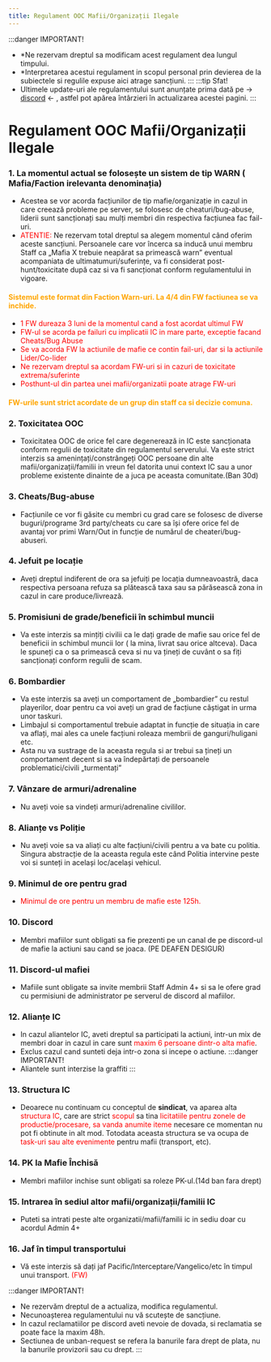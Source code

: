 ```yaml
---
title: Regulament OOC Mafii/Organizații Ilegale
--- 
```


:::danger IMPORTANT!
- *Ne rezervam dreptul sa modificam acest regulament dea lungul timpului.
- *Interpretarea acestui regulament in scopul personal prin devierea de la subiectele si regulile expuse aici atrage sancțiuni.
:::
:::tip Sfat!
- Ultimele update-uri ale regulamentului sunt anunțate prima dată pe -> [discord](https://discord.gg/furyro) <- , astfel pot apărea întârzieri în actualizarea acestei pagini.
:::

# <span class="title-font"> Regulament OOC Mafii/Organizații Ilegale </span>

### <span class="header-font"> 1. La momentul actual se folosește un sistem de tip WARN ( Mafia/Faction irelevanta denominația)</span>
- Acestea se vor acorda facțiunilor de tip mafie/organizație in cazul in care creează probleme pe server, se folosesc de cheaturi/bug-abuse, liderii sunt sancționați sau mulți membri din respectiva facțiunea fac fail-uri.
- <span style="color:red">ATENTIE:</span> Ne rezervam total dreptul sa alegem momentul când oferim aceste sancțiuni. Persoanele care vor încerca sa inducă unui membru Staff ca „Mafia X trebuie neapărat sa primească warn” eventual acompaniata de ultimatumuri/suferințe, va fi considerat post-hunt/toxicitate după caz si va fi sancționat conform regulamentului in vigoare.

#### <span style="color:orange">Sistemul este format din Faction Warn-uri. La 4/4 din FW factiunea se va inchide.</span>
- <span style="color:red">1 FW dureaza 3 luni de la momentul cand a fost acordat ultimul FW</span>
- <span style="color:red">FW-ul se acorda pe failuri cu implicatii IC in mare parte, exceptie facand Cheats/Bug Abuse</span>
- <span style="color:red">Se va acorda FW la actiunile de mafie ce contin fail-uri, dar si la actiunile Lider/Co-lider</span>
- <span style="color:red">Ne rezervam dreptul sa acordam FW-uri si in cazuri de toxicitate extrema/suferinte</span>
- <span style="color:red">Posthunt-ul din partea unei mafii/organizatii poate atrage FW-uri</span>

#### <span style="color:orange">FW-urile sunt strict acordate de un grup din staff ca si decizie comuna.</span>

### <span class="header-font"> 2. Toxicitatea OOC </span>
- Toxicitatea OOC de orice fel care degenerează in IC este sancționata conform regulii de toxicitate din regulamentul serverului. Va este strict interzis sa amenințați/constrângeți OOC persoane din alte mafii/organizații/familii in vreun fel datorita unui context IC sau a unor probleme existente dinainte de a juca pe aceasta comunitate.(Ban 30d)

### <span class="header-font"> 3. Cheats/Bug-abuse </span>
- Facțiunile ce vor fi găsite cu membri cu grad care se folosesc de diverse buguri/programe 3rd party/cheats cu care sa își ofere orice fel de avantaj vor primi Warn/Out in funcție de numărul de cheateri/bug-abuseri.

### <span class="header-font"> 4. Jefuit pe locație </span>
- Aveți dreptul indiferent de ora sa jefuiți pe locația dumneavoastră, daca respectiva persoana refuza sa plătească taxa sau sa părăsească zona in cazul in care produce/livrează.

### <span class="header-font"> 5. Promisiuni de grade/beneficii în schimbul muncii </span>
- Va este interzis sa mințiți civilii ca le dați grade de mafie sau orice fel de beneficii in schimbul muncii lor ( la mina, livrat sau orice altceva). Daca le spuneți ca o sa primească ceva si nu va țineți de cuvânt o sa fiți sancționați conform regulii de scam.

### <span class="header-font"> 6. Bombardier </span>
-  Va este interzis sa aveți un comportament de „bombardier” cu restul playerilor, doar pentru ca voi aveți un grad de facțiune câștigat in urma unor taskuri. 
- Limbajul si comportamentul trebuie adaptat in funcție de situația in care va aflați, mai ales ca unele facțiuni roleaza membrii de ganguri/huligani etc. 
- Asta nu va sustrage de la aceasta regula si ar trebui sa țineți un comportament decent si sa va îndepărtați de persoanele problematici/civili „turmentați”

### <span class="header-font"> 7. Vânzare de armuri/adrenaline </span>
- Nu aveți voie sa vindeți armuri/adrenaline civililor.

### <span class="header-font"> 8. Alianțe vs Poliție</span>
- Nu aveți voie sa va aliați cu alte facțiuni/civili pentru a va bate cu politia. Singura abstracție de la aceasta regula este când Politia intervine peste voi si sunteți in același loc/același vehicul.

### <span class="header-font"> 9. Minimul de ore pentru grad </span>
- <span style="color:red">Minimul de ore pentru un membru de mafie este 125h.</span>

### <span class="header-font"> 10. Discord </span>
- Membri mafiilor sunt obligati sa fie prezenti pe un canal de pe discord-ul de mafie la actiuni sau cand se joaca. (PE DEAFEN DESIGUR)

### <span class="header-font"> 11. Discord-ul mafiei </span>
- Mafiile sunt obligate sa invite membrii Staff Admin 4+ si sa le ofere grad cu permisiuni de administrator pe serverul de discord al mafiilor.

### <span class="header-font"> 12. Alianțe IC </span>
- In cazul aliantelor IC, aveti dreptul sa participati la actiuni, intr-un mix de membri doar in cazul in care sunt <span style="color:red">maxim 6 persoane dintr-o alta mafie</span>. 
- Exclus cazul cand sunteti deja intr-o zona si incepe o actiune. 
:::danger IMPORTANT!
- Aliantele sunt interzise la graffiti
:::

### <span class="header-font"> 13. Structura IC </span>
- Deoarece nu continuam cu conceptul de **sindicat**, va aparea alta <span style="color:red">structura IC</span>, care are strict <span style="color:red">scopul</span> sa tina <span style="color:red">licitatiile pentru zonele de productie/procesare, sa vanda anumite iteme</span> necesare ce momentan nu pot fi obtinute in alt mod. Totodata aceasta structura se va ocupa de <span style="color:red">task-uri sau alte evenimente</span> pentru mafii (transport, etc).

### <span class="header-font"> 14. PK la Mafie Închisă </span>
- Membri mafiilor inchise sunt obligati sa roleze PK-ul.(14d ban fara drept)

### <span class="header-font"> 15. Intrarea în sediul altor mafii/organizații/familii IC </span>
- Puteti sa intrati peste alte organizatii/mafii/familii ic in sediu doar cu acordul Admin 4+

### <span class="header-font"> 16. Jaf în timpul transportului </span>
- Vă este interzis să dați jaf Pacific/Interceptare/Vangelico/etc în timpul unui transport. <span style="color:red">(FW)</span> 

:::danger IMPORTANT!
- Ne rezervăm dreptul de a actualiza, modifica regulamentul.
- Necunoașterea regulamentului nu vă scutește de sancțiune.
- In cazul reclamatiilor pe discord aveti nevoie de dovada, si reclamatia se poate face la maxim 48h.
- Sectiunea de unban-request se refera la banurile fara drept de plata, nu la banurile provizorii sau cu drept.
:::
